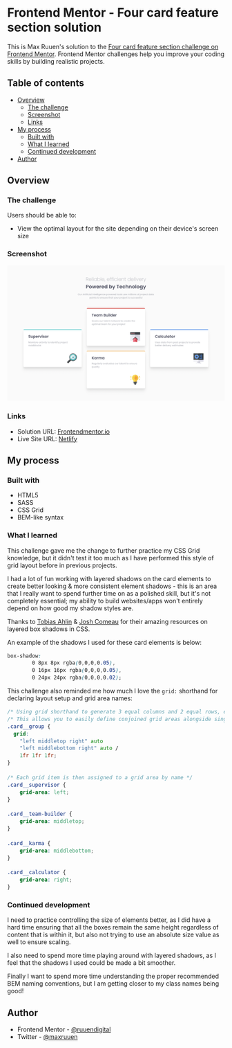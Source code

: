 # Frontend Mentor - Four card feature section solution

This is Max Ruuen's solution to the [Four card feature section challenge on Frontend Mentor](https://www.frontendmentor.io/challenges/four-card-feature-section-weK1eFYK). Frontend Mentor challenges help you improve your coding skills by building realistic projects. 

## Table of contents

- [Overview](#overview)
  - [The challenge](#the-challenge)
  - [Screenshot](#screenshot)
  - [Links](#links)
- [My process](#my-process)
  - [Built with](#built-with)
  - [What I learned](#what-i-learned)
  - [Continued development](#continued-development)
- [Author](#author)

## Overview

### The challenge

Users should be able to:

- View the optimal layout for the site depending on their device's screen size

### Screenshot

![](./solution-screenshot-desktop.png)

### Links

- Solution URL: [Frontendmentor.io](https://)
- Live Site URL: [Netlify](https://rd-challenge-four-card-feature.netlify.app/)

## My process

### Built with

- HTML5
- SASS
- CSS Grid
- BEM-like syntax

### What I learned

This challenge gave me the change to further practice my CSS Grid knowledge, but it didn't test it too much as I have performed this style of grid layout before in previous projects.

I had a lot of fun working with layered shadows on the card elements to create better looking & more consistent element shadows - this is an area that I really want to spend further time on as a polished skill, but it's not completely essential; my ability to build websites/apps won't entirely depend on how good my shadow styles are.

Thanks to [Tobias Ahlin](https://tobiasahlin.com/blog/layered-smooth-box-shadows/) & [Josh Comeau](https://www.joshwcomeau.com/css/designing-shadows/) for their amazing resources on layered box shadows in CSS.

An example of the shadows I used for these card elements is below:
```css
box-shadow:
        0 8px 8px rgba(0,0,0,0.05),
        0 16px 16px rgba(0,0,0,0.05),
        0 24px 24px rgba(0,0,0,0.02);
```

This challenge also reminded me how much I love the `grid:` shorthand for declaring layout setup and grid area names:
```css
/* Using grid shorthand to generate 3 equal columns and 2 equal rows, each with separate area names. */
/* This allows you to easily define conjoined grid areas alongside single grid items */
.card__group {
  grid: 
    "left middletop right" auto 
    "left middlebottom right" auto /
    1fr 1fr 1fr;
}

/* Each grid item is then assigned to a grid area by name */
.card__supervisor {
    grid-area: left;
}

.card__team-builder {
    grid-area: middletop;
}

.card__karma {
    grid-area: middlebottom;
}

.card__calculator {
    grid-area: right;
}
```

### Continued development

I need to practice controlling the size of elements better, as I did have a hard time ensuring that all the boxes remain the same height regardless of content that is within it, but also not trying to use an absolute size value as well to ensure scaling.

I also need to spend more time playing around with layered shadows, as I feel that the shadows I used could be made a bit smoother.

Finally I want to spend more time understanding the proper recommended BEM naming conventions, but I am getting closer to my class names being good!

## Author

- Frontend Mentor - [@ruuendigital](https://www.frontendmentor.io/profile/ruuendigital)
- Twitter - [@maxruuen](https://www.twitter.com/maxruuen)
